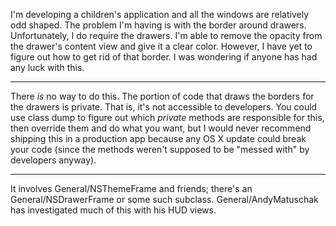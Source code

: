 I'm developing a children's application and all the windows are relatively odd shaped.  The problem I'm having is with the border around drawers.  Unfortunately, I do require the drawers.  I'm able to remove the opacity from the drawer's content view and give it a clear color.  However, I have yet to figure out how to get rid of that border.  I was wondering if anyone has had any luck with this.

----

There *is* no way to do this. The portion of code that draws the borders for the drawers is private. That is, it's not accessible to developers. You could use class dump to figure out which *private* methods are responsible for this, then override them and do what you want, but I would never recommend shipping this in a production app because any OS X update could break your code (since the methods weren't supposed to be "messed with" by developers anyway).

----

It involves General/NSThemeFrame and friends; there's an General/NSDrawerFrame or some such subclass. General/AndyMatuschak has investigated much of this with his HUD views.